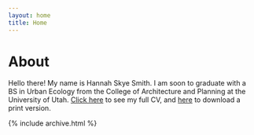 ```yaml
---
layout: home
title: Home
---
```


# About

Hello there! My name is Hannah Skye Smith. I am soon to graduate with a BS in Urban Ecology from the College of Architecture and Planning at the University of Utah. [Click here](cv) to see my full CV, and [here](assets/files/cv.pdf) to download a print version.


{% include archive.html %}
